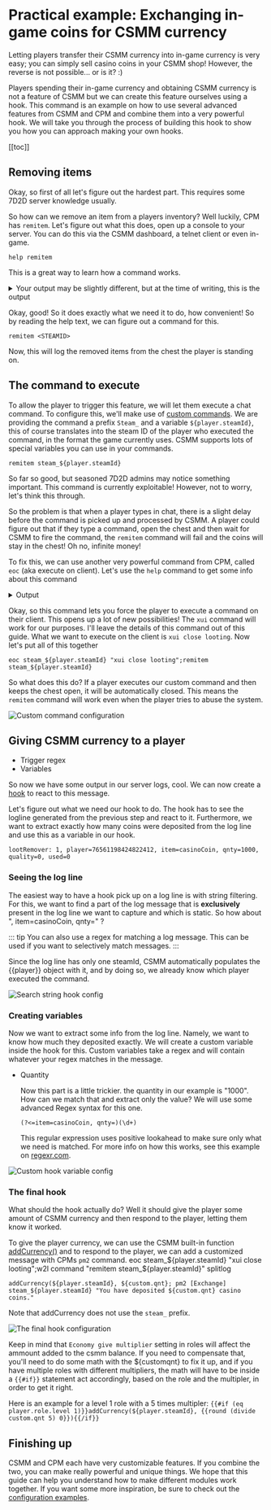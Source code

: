 # Practical example: Exchanging in-game coins for CSMM currency

Letting players transfer their CSMM currency into in-game currency is very easy; you can simply sell casino coins in your CSMM shop! However, the reverse is not possible... or is it? :)

Players spending their in-game currency and obtaining CSMM currency is not a feature of CSMM but we can create this feature ourselves using a hook. This command is an example on how to use several advanced features from CSMM and CPM and combine them into a very powerful hook. We will take you through the process of building this hook to show you how you can approach making your own hooks.

[[toc]]

## Removing items

Okay, so first of all let's figure out the hardest part. This requires some 7D2D server knowledge usually.

So how can we remove an item from a players inventory? Well luckily, CPM has `remitem`. Let's figure out what this does, open up a console to your server. You can do this via the CSMM dashboard, a telnet client or even in-game.

`help remitem`

This is a great way to learn how a command works.

<details> 
  <summary>Your output may be slightly different, but at the time of writing, this is the output</summary>

```
*** Command: remitem ***
Removes items from SecureLoot below the given entity
Usage:
1. remitem <name / entity id>
1. Remove all items from SecureLoot
```

</details>

Okay, good! So it does exactly what we need it to do, how convenient! So by reading the help text, we can figure out a command for this.

`remitem <STEAMID>`

Now, this will log the removed items from the chest the player is standing on.


## The command to execute

To allow the player to trigger this feature, we will let them execute a chat command. To configure this, we'll make use of [custom commands](/en/CSMM/custom-commands.html). We are providing the command a prefix `Steam_` and a variable `${player.steamId}`, this of course translates into the steam ID of the player who executed the command, in the format the game currently uses. CSMM supports lots of special variables you can use in your commands.

`remitem steam_${player.steamId}`

So far so good, but seasoned 7D2D admins may notice something important. This command is currently exploitable! However, not to worry, let's think this through.

So the problem is that when a player types in chat, there is a slight delay before the command is picked up and processed by CSMM. A player could figure out that if they type a command, open the chest and then wait for CSMM to fire the command, the `remitem` command will fail and the coins will stay in the chest! Oh no, infinite money!

To fix this, we can use another very powerful command from CPM, called `eoc` (aka execute on client). Let's use the `help` command to get some info about this command

<details> 
  <summary>Output</summary>

```
**Command: eoc**
Let a local player fire a local only console coommand (or any)
Usage:
eoc <Name/EntityId/SteamId> "command param1 param2"
use single quotes for parameters that contain spaces in remote command.
```

</details>

Okay, so this command lets you force the player to execute a command on their client. This opens up a lot of new possibilities! The `xui` command will work for our purposes. I'll leave the details of this command out of this guide. What we want to execute on the client is `xui close looting`. Now let's put all of this together

`eoc steam_${player.steamId} "xui close looting";remitem steam_${player.steamId}`

So what does this do? If a player executes our custom command and then keeps the chest open, it will be automatically closed. This means the `remitem` command will work even when the player tries to abuse the system.

![Custom command configuration](/assets/images/CSMM/advanced-feature-guide/bank-command.png)

## Giving CSMM currency to a player

- Trigger regex
- Variables

So now we have some output in our server logs, cool. We can now create a [hook](/en/CSMM/hooks.html) to react to this message.

Let's figure out what we need our hook to do. The hook has to see the logline generated from the previous step and react to it. Furthermore, we want to extract exactly how many coins were deposited from the log line and use this as a variable in our hook.

`lootRemover: 1, player=76561198424822412, item=casinoCoin, qnty=1000, quality=0, used=0`

### Seeing the log line

The easiest way to have a hook pick up on a log line is with string filtering. For this, we want to find a part of the log message that is **exclusively** present in the log line we want to capture and which is static. So how about ", item=casinoCoin, qnty=" ?

::: tip
You can also use a regex for matching a log message. This can be used if you want to selectively match messages.
:::

Since the log line has only one steamId, CSMM automatically populates the {{player}} object with it, and by doing so, we already know which player executed the command. 
  
![Search string hook config](/assets/images/CSMM/advanced-feature-guide/bank-hook-2.png)

### Creating variables

Now we want to extract some info from the log line. Namely, we want to know how much they deposited exactly. We will create a custom variable inside the hook for this. Custom variables take a regex and will contain whatever your regex matches in the message.

- Quantity

  Now this part is a little trickier. the quantity in our example is "1000". How can we match that and extract only the value? We will use some advanced Regex syntax for this one.

  `(?<=item=casinoCoin, qnty=)(\d+)`

  This regular expression uses positive lookahead to make sure only what we need is matched. For more info on how this works, see this example on [regexr.com](https://regexr.com/51kil).
           
![Custom hook variable config](/assets/images/CSMM/advanced-feature-guide/bank-hook-3.png)

### The final hook

What should the hook actually do? Well it should give the player some amount of CSMM currency and then respond to the player, letting them know it worked.

To give the player currency, we can use the CSMM built-in function [addCurrency()](/en/CSMM/custom-commands.html) and to respond to the player, we can add a customized message with CPMs `pm2` command.
eoc steam_${player.steamId} "xui close looting";w2l command "remitem steam_${player.steamId}" splitlog
```
addCurrency(${player.steamId}, ${custom.qnt}; pm2 [Exchange] steam_${player.steamId} "You have deposited ${custom.qnt} casino coins."
```
Note that addCurrency does not use the `steam_` prefix.
           
![The final hook configuration](/assets/images/CSMM/advanced-feature-guide/bank-hook-1.png)

Keep in mind that `Economy give multiplier` setting in roles will affect the ammount added to the csmm balance. If you need to compensate that, you'll need to do some math with the ${customqnt} to fix it up, and if you have multiple roles with different multipliers, the math will have to be inside a `{{#if}}` statement act accordingly, based on the role and the multipler, in order to get it right.

Here is an example for a level 1 role with a 5 times multipler: `{{#if (eq player.role.level 1)}}addCurrency(${player.steamId}, {{round (divide custom.qnt 5) 0}}){{/if}}`
           
## Finishing up

CSMM and CPM each have very customizable features. If you combine the two, you can make really powerful and unique things. We hope that this guide can help you understand how to make different modules work together. If you want some more inspiration, be sure to check out the [configuration examples](/en/CSMM/configuration-examples.html).
